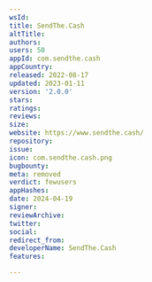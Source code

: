 ```yaml
---
wsId: 
title: SendThe.Cash
altTitle: 
authors: 
users: 50
appId: com.sendthe.cash
appCountry: 
released: 2022-08-17
updated: 2023-01-11
version: '2.0.0'
stars: 
ratings: 
reviews: 
size: 
website: https://www.sendthe.cash/
repository: 
issue: 
icon: com.sendthe.cash.png
bugbounty: 
meta: removed
verdict: fewusers
appHashes: 
date: 2024-04-19
signer: 
reviewArchive: 
twitter: 
social: 
redirect_from: 
developerName: SendThe.Cash
features: 

---
```



